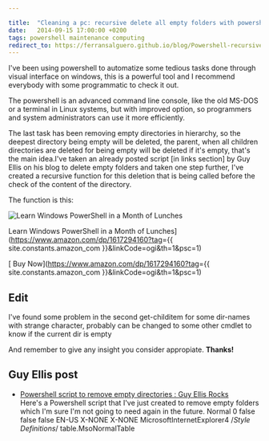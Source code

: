 ```yaml
---

title:  "Cleaning a pc: recursive delete all empty folders with powershell help"
date:   2014-09-15 17:00:00 +0200
tags: powershell maintenance computing
redirect_to: https://ferransalguero.github.io/blog/Powershell-recursive-deletion-script/
---
```


I've been using powershell to automatize some tedious tasks done through visual interface on windows, this is a powerful tool and I recommend everybody with some programmatic to check it out.

The powershell is an advanced command line console, like the old MS-DOS or a terminal in Linux systems, but with improved option, so programmers and system administrators can use it more efficiently.

The last task has been removing empty directories in hierarchy, so the deepest directory being empty will be deleted, the parent, when all children directories are deleted for being empty will be deleted if it's empty, that's the main idea.I've taken an already posted script [in links section] by Guy Ellis on his blog to delete empty folders and taken one step further, I've created a recursive function for this deletion that is being called before the check of the content of the directory.

The function is this:

![Learn Windows PowerShell in a Month of Lunches](https://m.media-amazon.com/images/I/4184kkT4ELL._SL160_.jpg)

Learn Windows PowerShell in a Month of Lunches](<https://www.amazon.com/dp/1617294160?tag>={{ site.constants.amazon_com }}&linkCode=ogi&th=1&psc=1)

[ Buy Now](<https://www.amazon.com/dp/1617294160?tag>={{ site.constants.amazon_com }}&linkCode=ogi&th=1&psc=1)

Edit
-----

I've found some problem in the second get-childitem for some dir-names with strange character, probably can be changed to some other cmdlet to know if the current dir is empty

And remember to give any insight you consider appropiate. **Thanks!**

Guy Ellis post
--------------

- [Powershell script to remove empty directories : Guy Ellis Rocks](http://guyellisrocks.com/powershell/powershell-script-to-remove-empty-directories/)\
    Here's a Powershell script that I've just created to remove empty folders which I'm sure I'm not going to need again in the future. Normal 0 false false false EN-US X-NONE X-NONE MicrosoftInternetExplorer4 /*Style Definitions*/ table.MsoNormalTable
